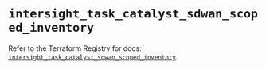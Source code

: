 # `intersight_task_catalyst_sdwan_scoped_inventory`

Refer to the Terraform Registry for docs: [`intersight_task_catalyst_sdwan_scoped_inventory`](https://registry.terraform.io/providers/ciscodevnet/intersight/1.0.71/docs/resources/task_catalyst_sdwan_scoped_inventory).

